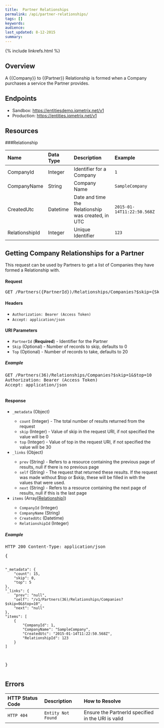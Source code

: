 ```yaml
---
title:  Partner Relationships
permalink: /api/partner-relationships/
tags: []
keywords: 
audience: 
last_updated: 8-12-2015
summary: 
---
```

{% include linkrefs.html %}


## Overview

A {{Company}} to {{Partner}} Relationship is formed when a Company purchases a service the Partner provides.


## Endpoints

* Sandbox: <a href="https://entitiesdemo.iqmetrix.net/v1">https://entitiesdemo.iqmetrix.net/v1</a>
* Production: <a href="https://entities.iqmetrix.net/v1">https://entities.iqmetrix.net/v1</a>

## Resources



###Relationship

| Name | Data Type | Description | Example |
|:-----|:----------|:------------|:--------|
| CompanyId | Integer | Identifier for a Company | `1` |
| CompanyName | String | Company Name | `SampleCompany` |
| CreatedUtc | Datetime | Date and time the Relationship was created, in UTC | `2015-01-14T11:22:50.568Z` |
| RelationshipId | Integer | Unique Identifier | `123` |







<h2 id='getting-company-relationships-for-a-partner' class='clickable-header top-level-header'>Getting Company Relationships for a Partner</h2>

This request can be used by Partners to get a list of Companies they have formed a Relationship with. 

<h4>Request</h4>

<pre>
GET /Partners({PartnerId})/Relationships/Companies?$skip={Skip}&$top={Top}
</pre>

#### Headers


* `Authorization: Bearer (Access Token)`
* `Accept: application/json`



#### URI Parameters


* `PartnerId` (**Required**)  - Identifier for the Partner 
* `Skip` (Optional)  - Number of records to skip, defaults to 0 
* `Top` (Optional)  - Number of records to take, defaults to 20 



<h5>Example</h5>

<pre>
GET /Partners(36)/Relationships/Companies?$skip=1&$top=10
Authorization: Bearer (Access Token)
Accept: application/json

</pre>

#### Response


<ul><li><code>_metadata</code> (Object) </li><ul><li><code>count</code> (Integer) - The total number of results returned from the request</li><li><code>skip</code> (Integer) - Value of skip in the request URI, if not specified the value will be 0</li><li><code>top</code> (Integer) - Value of top in the request URI, if not specified the value will be 30</li></ul><li><code>_links</code> (Object) </li><ul><li><code>prev</code> (String) - Refers to a resource containing the previous page of results, null if there is no previous page</li><li><code>self</code> (String) - The request that returned these results. If the request was made without $top or $skip, these will be filled in with the values that were used.</li><li><code>next</code> (String) - Refers to a resource containing the next page of results, null if this is the last page</li></ul><li><code>items</code> (Array[<a href='#relationship'>Relationship</a>]) </li><ul><li><code>CompanyId</code> (Integer) </li><li><code>CompanyName</code> (String) </li><li><code>CreatedUtc</code> (Datetime) </li><li><code>RelationshipId</code> (Integer) </li></ul></ul>

<h5>Example</h5>

<pre>
HTTP 200 Content-Type: application/json
</pre><pre>{
    "_metadata": {
        "count": 15,
        "skip": 0,
        "top": 5
    },
    "_links": {
        "prev": "null",
        "self": "/v1/Partners(36)/Relationships/Companies?$skip=0&$top=10",
        "next": "null"
    },
    "items": [
        {
            "CompanyId": 1,
            "CompanyName": "SampleCompany",
            "CreatedUtc": "2015-01-14T11:22:50.568Z",
            "RelationshipId": 123
        }
    ]
}</pre>

## Errors

| HTTP Status Code | Description | How to Resolve |
|:-----------------|:------------|:---------------|
| `HTTP 404` | `Entity Not Found` | Ensure the PartnerId specified in the URI is valid |
